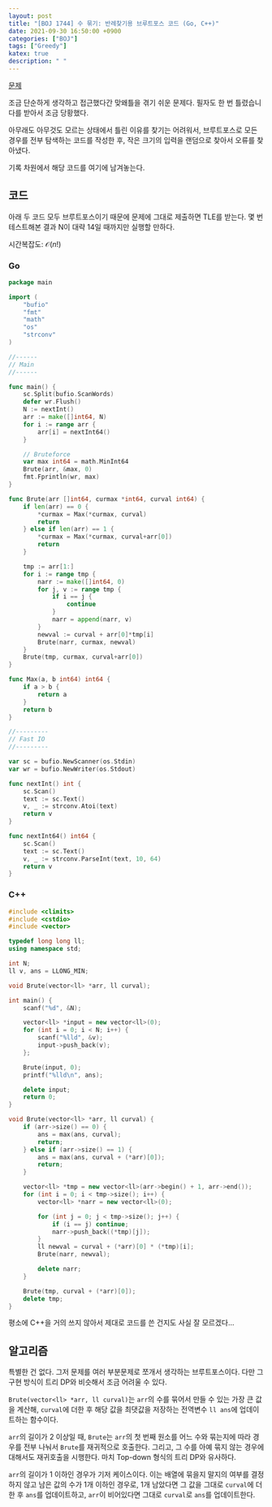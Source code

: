 ```yaml
---
layout: post
title: "[BOJ 1744] 수 묶기: 반례찾기용 브루트포스 코드 (Go, C++)"
date: 2021-09-30 16:50:00 +0900
categories: ["BOJ"]
tags: ["Greedy"]
katex: true
description: " "
---
```


[문제](https://www.acmicpc.net/board/view/75852)

조금 단순하게 생각하고 접근했다간 맞왜틀을 겪기 쉬운 문제다. 필자도 한 번 틀렸습니다를 받아서 조금 당황했다.

아무래도 아무것도 모르는 상태에서 틀린 이유를 찾기는 어려워서, 브루트포스로 모든 경우를 전부 탐색하는 코드를 작성한 후, 작은 크기의 입력을 랜덤으로 찾아서 오류를 찾아냈다.

기록 차원에서 해당 코드를 여기에 남겨놓는다.

## 코드

아래 두 코드 모두 브루트포스이기 때문에 문제에 그대로 제출하면 TLE를 받는다.
몇 번 테스트해본 결과 N이 대략 14일 때까지만 실행할 만하다.

시간복잡도: $\mathcal{O} \left( n ! \right)$

### Go

```go
package main

import (
	"bufio"
	"fmt"
	"math"
	"os"
	"strconv"
)

//------
// Main
//------

func main() {
	sc.Split(bufio.ScanWords)
	defer wr.Flush()
	N := nextInt()
	arr := make([]int64, N)
	for i := range arr {
		arr[i] = nextInt64()
	}

	// Bruteforce
	var max int64 = math.MinInt64
	Brute(arr, &max, 0)
	fmt.Fprintln(wr, max)
}

func Brute(arr []int64, curmax *int64, curval int64) {
	if len(arr) == 0 {
		*curmax = Max(*curmax, curval)
		return
	} else if len(arr) == 1 {
		*curmax = Max(*curmax, curval+arr[0])
		return
	}

	tmp := arr[1:]
	for i := range tmp {
		narr := make([]int64, 0)
		for j, v := range tmp {
			if i == j {
				continue
			}
			narr = append(narr, v)
		}
		newval := curval + arr[0]*tmp[i]
		Brute(narr, curmax, newval)
	}
	Brute(tmp, curmax, curval+arr[0])
}

func Max(a, b int64) int64 {
	if a > b {
		return a
	}
	return b
}

//---------
// Fast IO
//---------

var sc = bufio.NewScanner(os.Stdin)
var wr = bufio.NewWriter(os.Stdout)

func nextInt() int {
	sc.Scan()
	text := sc.Text()
	v, _ := strconv.Atoi(text)
	return v
}

func nextInt64() int64 {
	sc.Scan()
	text := sc.Text()
	v, _ := strconv.ParseInt(text, 10, 64)
	return v
}
```

### C++

```c++
#include <climits>
#include <cstdio>
#include <vector>

typedef long long ll;
using namespace std;

int N;
ll v, ans = LLONG_MIN;

void Brute(vector<ll> *arr, ll curval);

int main() {
    scanf("%d", &N);

    vector<ll> *input = new vector<ll>(0);
    for (int i = 0; i < N; i++) {
        scanf("%lld", &v);
        input->push_back(v);
    };

    Brute(input, 0);
    printf("%lld\n", ans);

    delete input;
    return 0;
}

void Brute(vector<ll> *arr, ll curval) {
    if (arr->size() == 0) {
        ans = max(ans, curval);
        return;
    } else if (arr->size() == 1) {
        ans = max(ans, curval + (*arr)[0]);
        return;
    }

    vector<ll> *tmp = new vector<ll>(arr->begin() + 1, arr->end());
    for (int i = 0; i < tmp->size(); i++) {
        vector<ll> *narr = new vector<ll>(0);

        for (int j = 0; j < tmp->size(); j++) {
            if (i == j) continue;
            narr->push_back((*tmp)[j]);
        }
        ll newval = curval + (*arr)[0] * (*tmp)[i];
        Brute(narr, newval);

        delete narr;
    }

    Brute(tmp, curval + (*arr)[0]);
    delete tmp;
}
```

평소에 C++을 거의 쓰지 않아서 제대로 코드를 쓴 건지도 사실 잘 모르겠다...

## 알고리즘

특별한 건 없다. 그저 문제를 여러 부분문제로 쪼개서 생각하는 브루트포스이다. 다만 그 구현 방식이 트리 DP와 비슷해서 조금 어려울 수 있다.

`Brute(vector<ll> *arr, ll curval)`는 `arr`의 수를 묶어서 만들 수 있는 가장 큰 값을 계산해, `curval`에 더한 후 해당 값을 최댓값을 저장하는 전역변수 `ll ans`에 업데이트하는 함수이다.

`arr`의 길이가 2 이상일 때, `Brute`는 `arr`의 첫 번째 원소를 어느 수와 묶는지에 따라 경우를 전부 나눠서 `Brute`를 재귀적으로 호출한다. 그리고, 그 수를 아예 묶지 않는 경우에 대해서도 재귀호출을 시행한다. 마치 Top-down 형식의 트리 DP와 유사하다.

`arr`의 길이가 1 이하인 경우가 기저 케이스이다. 이는 배열에 묶을지 말지의 여부를 결정하지 않고 남은 값의 수가 1개 이하인 경우로, 1개 남았다면 그 값을 그대로 `curval`에 더한 후 `ans`를 업데이트하고, `arr`이 비어있다면 그대로 `curval`로 `ans`를 업데이트한다.
